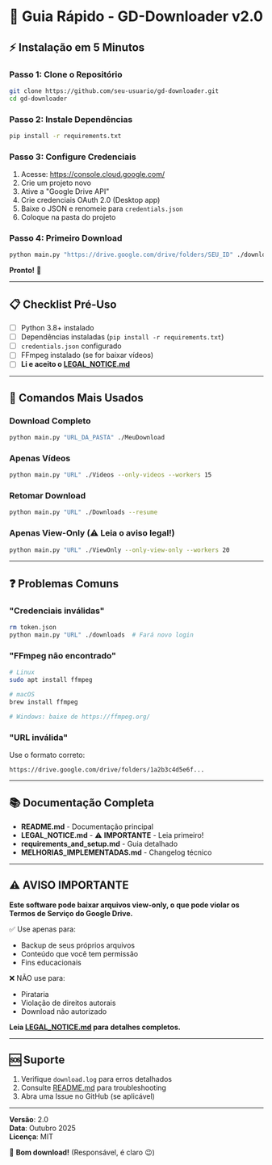 # 🚀 Guia Rápido - GD-Downloader v2.0

## ⚡ Instalação em 5 Minutos

### Passo 1: Clone o Repositório
```bash
git clone https://github.com/seu-usuario/gd-downloader.git
cd gd-downloader
```

### Passo 2: Instale Dependências
```bash
pip install -r requirements.txt
```

### Passo 3: Configure Credenciais

1. Acesse: https://console.cloud.google.com/
2. Crie um projeto novo
3. Ative a "Google Drive API"
4. Crie credenciais OAuth 2.0 (Desktop app)
5. Baixe o JSON e renomeie para `credentials.json`
6. Coloque na pasta do projeto

### Passo 4: Primeiro Download
```bash
python main.py "https://drive.google.com/drive/folders/SEU_ID" ./downloads
```

**Pronto!** 🎉

---

## 📋 Checklist Pré-Uso

- [ ] Python 3.8+ instalado
- [ ] Dependências instaladas (`pip install -r requirements.txt`)
- [ ] `credentials.json` configurado
- [ ] FFmpeg instalado (se for baixar vídeos)
- [ ] **Li e aceito o [LEGAL_NOTICE.md](LEGAL_NOTICE.md)**

---

## 🎯 Comandos Mais Usados

### Download Completo
```bash
python main.py "URL_DA_PASTA" ./MeuDownload
```

### Apenas Vídeos
```bash
python main.py "URL" ./Videos --only-videos --workers 15
```

### Retomar Download
```bash
python main.py "URL" ./Downloads --resume
```

### Apenas View-Only (⚠️ Leia o aviso legal!)
```bash
python main.py "URL" ./ViewOnly --only-view-only --workers 20
```

---

## ❓ Problemas Comuns

### "Credenciais inválidas"
```bash
rm token.json
python main.py "URL" ./downloads  # Fará novo login
```

### "FFmpeg não encontrado"
```bash
# Linux
sudo apt install ffmpeg

# macOS
brew install ffmpeg

# Windows: baixe de https://ffmpeg.org/
```

### "URL inválida"
Use o formato correto:
```
https://drive.google.com/drive/folders/1a2b3c4d5e6f...
```

---

## 📚 Documentação Completa

- **README.md** - Documentação principal
- **LEGAL_NOTICE.md** - ⚠️ **IMPORTANTE** - Leia primeiro!
- **requirements_and_setup.md** - Guia detalhado
- **MELHORIAS_IMPLEMENTADAS.md** - Changelog técnico

---

## ⚠️ AVISO IMPORTANTE

**Este software pode baixar arquivos view-only, o que pode violar os Termos de Serviço do Google Drive.**

✅ Use apenas para:
- Backup de seus próprios arquivos
- Conteúdo que você tem permissão
- Fins educacionais

❌ NÃO use para:
- Pirataria
- Violação de direitos autorais
- Download não autorizado

**Leia [LEGAL_NOTICE.md](LEGAL_NOTICE.md) para detalhes completos.**

---

## 🆘 Suporte

1. Verifique `download.log` para erros detalhados
2. Consulte [README.md](README.md#troubleshooting) para troubleshooting
3. Abra uma Issue no GitHub (se aplicável)

---

**Versão**: 2.0  
**Data**: Outubro 2025  
**Licença**: MIT

🎉 **Bom download!** (Responsável, é claro 😉)
